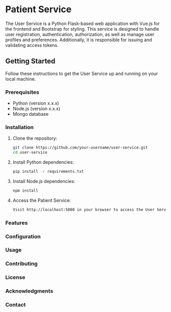 # Patient Service

The User Service is a Python Flask-based web application with Vue.js for the frontend and Bootstrap for styling. This service is designed to handle user registration, authentication, authorization, as well as manage user profiles and preferences. Additionally, it is responsible for issuing and validating access tokens.

## Getting Started

Follow these instructions to get the User Service up and running on your local machine.

### Prerequisites

- Python (version x.x.x)
- Node.js (version x.x.x)
- Mongo database

### Installation

1. Clone the repository:

   ```bash
   git clone https://github.com/your-username/user-service.git
   cd user-service
2. Install Python dependencies:
   ```bash
   pip install -r requirements.txt
3. Install Node.js dependencies:
   ```bash
   npm install
4. Access the Patient Service:
   ```bash
   Visit http://localhost:5000 in your browser to access the User Service.

### Features
### Configuration
### Usage
### Contributing
### License
### Acknowledgments
### Contact